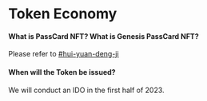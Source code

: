 # Token Economy

#### What is PassCard NFT? What is Genesis PassCard NFT?

Please refer to [#hui-yuan-deng-ji](../product-manual/membership-system-and-robot-benefits.md#hui-yuan-deng-ji "mention")&#x20;

#### When will the Token be issued?

We will conduct an IDO in the first half of 2023.